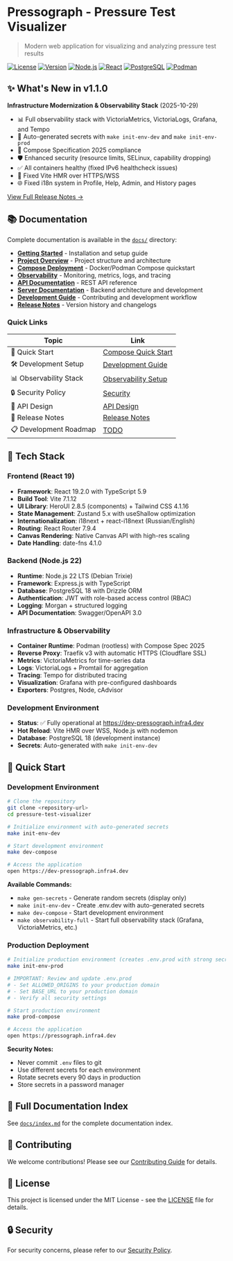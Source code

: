 # Pressograph - Pressure Test Visualizer

> Modern web application for visualizing and analyzing pressure test results

[![License](https://img.shields.io/badge/license-MIT-blue.svg)](LICENSE)
[![Version](https://img.shields.io/badge/version-1.1.0-brightgreen.svg)](docs/releases/v1.1.0-2025-10-29.md)
[![Node.js](https://img.shields.io/badge/node-22.x-green.svg)](https://nodejs.org)
[![React](https://img.shields.io/badge/react-19.2.0-blue.svg)](https://react.dev)
[![PostgreSQL](https://img.shields.io/badge/postgresql-18-blue.svg)](https://www.postgresql.org)
[![Podman](https://img.shields.io/badge/podman-ready-purple.svg)](https://podman.io)

## ✨ What's New in v1.1.0

**Infrastructure Modernization & Observability Stack** (2025-10-29)

- 📊 Full observability stack with VictoriaMetrics, VictoriaLogs, Grafana, and Tempo
- 🔐 Auto-generated secrets with `make init-env-dev` and `make init-env-prod`
- 🐳 Compose Specification 2025 compliance
- 🛡️ Enhanced security (resource limits, SELinux, capability dropping)
- ✅ All containers healthy (fixed IPv6 healthcheck issues)
- 🔄 Fixed Vite HMR over HTTPS/WSS
- 🌐 Fixed i18n system in Profile, Help, Admin, and History pages

[View Full Release Notes →](./docs/releases/v1.1.0-2025-10-29.md)

## 📚 Documentation

Complete documentation is available in the [`docs/`](./docs/) directory:

- **[Getting Started](./docs/getting-started/installation.md)** - Installation and setup guide
- **[Project Overview](./docs/project/README.md)** - Project structure and architecture
- **[Compose Deployment](./docs/compose/START_HERE.md)** - Docker/Podman Compose quickstart
- **[Observability](./docs/grafana/QUICKSTART.md)** - Monitoring, metrics, logs, and tracing
- **[API Documentation](./docs/api/overview.md)** - REST API reference
- **[Server Documentation](./docs/server/README.md)** - Backend architecture and development
- **[Development Guide](./docs/project/CONTRIBUTING.md)** - Contributing and development workflow
- **[Release Notes](./docs/release-notes.md)** - Version history and changelogs

### Quick Links

| Topic | Link |
|-------|------|
| 🚀 Quick Start | [Compose Quick Start](./docs/compose/START_HERE.md) |
| 🛠️ Development Setup | [Development Guide](./docs/project/CONTRIBUTING.md) |
| 📊 Observability Stack | [Observability Setup](./docs/grafana/README.md) |
| 🔒 Security Policy | [Security](./docs/project/SECURITY.md) |
| 📖 API Design | [API Design](./docs/API_DESIGN.md) |
| 📝 Release Notes | [Release Notes](./docs/release-notes.md) |
| 📋 Development Roadmap | [TODO](./docs/TODO.md) |

## 🎯 Tech Stack

### Frontend (React 19)
- **Framework**: React 19.2.0 with TypeScript 5.9
- **Build Tool**: Vite 7.1.12
- **UI Library**: HeroUI 2.8.5 (components) + Tailwind CSS 4.1.16
- **State Management**: Zustand 5.x with useShallow optimization
- **Internationalization**: i18next + react-i18next (Russian/English)
- **Routing**: React Router 7.9.4
- **Canvas Rendering**: Native Canvas API with high-res scaling
- **Date Handling**: date-fns 4.1.0

### Backend (Node.js 22)
- **Runtime**: Node.js 22 LTS (Debian Trixie)
- **Framework**: Express.js with TypeScript
- **Database**: PostgreSQL 18 with Drizzle ORM
- **Authentication**: JWT with role-based access control (RBAC)
- **Logging**: Morgan + structured logging
- **API Documentation**: Swagger/OpenAPI 3.0

### Infrastructure & Observability
- **Container Runtime**: Podman (rootless) with Compose Spec 2025
- **Reverse Proxy**: Traefik v3 with automatic HTTPS (Cloudflare SSL)
- **Metrics**: VictoriaMetrics for time-series data
- **Logs**: VictoriaLogs + Promtail for aggregation
- **Tracing**: Tempo for distributed tracing
- **Visualization**: Grafana with pre-configured dashboards
- **Exporters**: Postgres, Node, cAdvisor

### Development Environment
- **Status**: ✅ Fully operational at https://dev-pressograph.infra4.dev
- **Hot Reload**: Vite HMR over WSS, Node.js with nodemon
- **Database**: PostgreSQL 18 (development instance)
- **Secrets**: Auto-generated with `make init-env-dev`

## 🚀 Quick Start

### Development Environment

```bash
# Clone the repository
git clone <repository-url>
cd pressure-test-visualizer

# Initialize environment with auto-generated secrets
make init-env-dev

# Start development environment
make dev-compose

# Access the application
open https://dev-pressograph.infra4.dev
```

**Available Commands:**
- `make gen-secrets` - Generate random secrets (display only)
- `make init-env-dev` - Create .env.dev with auto-generated secrets
- `make dev-compose` - Start development environment
- `make observability-full` - Start full observability stack (Grafana, VictoriaMetrics, etc.)

### Production Deployment

```bash
# Initialize production environment (creates .env.prod with strong secrets)
make init-env-prod

# IMPORTANT: Review and update .env.prod
# - Set ALLOWED_ORIGINS to your production domain
# - Set BASE_URL to your production domain
# - Verify all security settings

# Start production environment
make prod-compose

# Access the application
open https://pressograph.infra4.dev
```

**Security Notes:**
- Never commit `.env` files to git
- Use different secrets for each environment
- Rotate secrets every 90 days in production
- Store secrets in a password manager

## 📖 Full Documentation Index

See [`docs/index.md`](./docs/index.md) for the complete documentation index.

## 🤝 Contributing

We welcome contributions! Please see our [Contributing Guide](./docs/project/CONTRIBUTING.md) for details.

## 📄 License

This project is licensed under the MIT License - see the [LICENSE](LICENSE) file for details.

## 🔒 Security

For security concerns, please refer to our [Security Policy](./docs/project/SECURITY.md).
